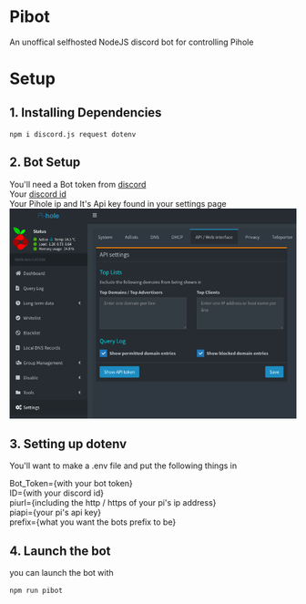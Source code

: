 # Pibot
An unoffical selfhosted NodeJS discord bot for controlling Pihole    

# Setup

## 1. Installing Dependencies  
```
npm i discord.js request dotenv
```
## 2. Bot Setup
You'll need a Bot token from [discord](https://discord.com/developers/applications)     
Your [discord id](https://support.discord.com/hc/en-us/articles/206346498-Where-can-I-find-my-User-Server-Message-ID-#:~:text=On%20Android%20press%20and%20hold,name%20and%20select%20Copy%20ID.)       
Your Pihole ip and It's Api key found in your settings page     
![Settings](https://raw.githubusercontent.com/Joshua-Noakes1/Lake-CDN/master/CDN/Other%20Repos/Pibot/Images/pihole-setting.png)    

## 3. Setting up dotenv   
You'll want to make a .env file and put the following things in    

Bot_Token={with your bot token}    
ID={with your discord id}     
piurl={including the http / https of your pi's ip address}    
piapi={your pi's api key}   
prefix={what you want the bots prefix to be}   
   
## 4. Launch the bot 

you can launch the bot with 
```
npm run pibot
```
